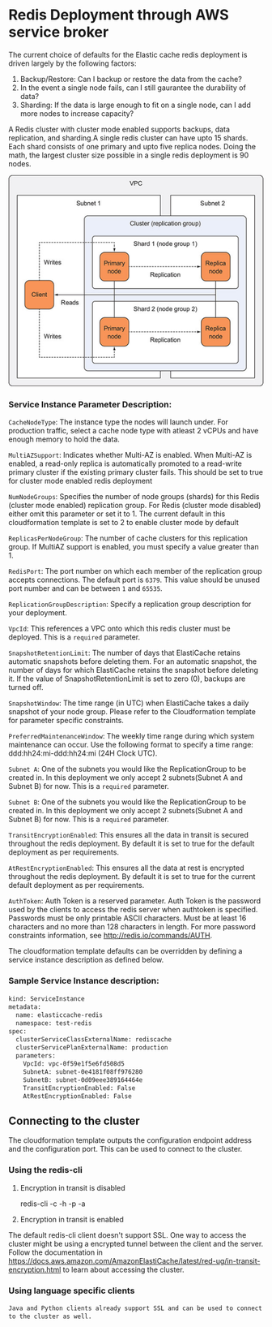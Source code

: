 # Redis Deployment through AWS service broker

The current choice of defaults for the Elastic cache redis deployment is driven largely by the following factors:

1) Backup/Restore: Can I backup or restore the data from the cache?
2) In the event a single node fails, can I still gaurantee the durability of data?
3) Sharding: If the data is large enough to fit on a single node, can I add more nodes to increase capacity?

A Redis cluster with cluster mode enabled supports backups, data replication, and sharding.A single redis cluster can have upto 15 shards. Each shard consists of one primary and upto five replica nodes. Doing the math, the largest cluster size possible in a single redis deployment is 90 nodes.

![Redis with cluster mode enabled](Clusteredredis.jpg)

### Service Instance Parameter Description:

`CacheNodeType`: The instance type the nodes will launch under. For production traffic, select a cache node type with atleast 2 vCPUs and have enough memory to hold the data.

`MultiAZSupport`: Indicates whether Multi-AZ is enabled. When Multi-AZ is enabled, a read-only replica is automatically promoted to a read-write primary cluster if the existing primary cluster fails. This should be set to true for cluster mode enabled redis deployment

`NumNodeGroups`: Specifies the number of node groups (shards) for this Redis (cluster mode enabled) replication group. For Redis (cluster mode disabled) either omit this parameter or set it to 1. The current default in this cloudformation template is set to 2 to enable cluster mode by default

`ReplicasPerNodeGroup`: The number of cache clusters for this replication group. If MultiAZ support is enabled, you must specify a value greater than 1.

`RedisPort`: The port number on which each member of the replication group accepts connections. The default port is `6379`. This value should be unused port number and can be between `1` and `65535`.

`ReplicationGroupDescription`: Specify a replication group description for your deployment.

`VpcId`: This references a VPC onto which this redis cluster must be deployed. This is a `required` parameter.

`SnapshotRetentionLimit`: The number of days that ElastiCache retains automatic snapshots before deleting them. For an automatic snapshot, the number of days for which ElastiCache retains the snapshot before deleting it. If the value of SnapshotRetentionLimit is set to zero (0), backups are turned off.

`SnapshotWindow`: The time range (in UTC) when ElastiCache takes a daily snapshot of your node group. Please refer to the Cloudformation template for parameter specific constraints.

`PreferredMaintenanceWindow`: The weekly time range during which system maintenance can occur. Use the following format to specify a time range: ddd:hh24:mi-ddd:hh24:mi (24H Clock UTC).

`Subnet A`: One of the subnets you would like the ReplicationGroup to be created in. In this deployment we only accept 2 subnets(Subnet A and Subnet B) for now. This is a `required` parameter.

`Subnet B`: One of the subnets you would like the ReplicationGroup to be created in. In this deployment we only accept 2 subnets(Subnet A and Subnet B) for now. This is a `required` parameter.

`TransitEncryptionEnabled`: This ensures all the data in transit is secured throughout the redis deployment. By default it is set to true for the default deployment as per requirements.

`AtRestEncryptionEnabled`: This ensures all the data at rest is encrypted throughout the redis deployment. By default it is set to true for the current default deployment as per requirements.

`AuthToken`: Auth Token is a reserved parameter. Auth Token is the password used by the clients to access the redis server when authtoken is specified. Passwords must be only printable ASCII characters. Must be at least 16 characters and no more than 128 characters in length. For more password constraints information, see http://redis.io/commands/AUTH.

The cloudformation template defaults can be overridden by defining a service instance description as defined below.

### Sample Service Instance description:

```apiVersion: servicecatalog.k8s.io/v1beta1
kind: ServiceInstance
metadata:
  name: elasticcache-redis
  namespace: test-redis
spec:
  clusterServiceClassExternalName: rediscache
  clusterServicePlanExternalName: production
  parameters:
    VpcId: vpc-0f59e1f5e6fd508d5
    SubnetA: subnet-0e4181f08ff976280
    SubnetB: subnet-0d09eee389164464e
    TransitEncryptionEnabled: False
    AtRestEncryptionEnabled: False
```

## Connecting to the cluster

The cloudformation template outputs the configuration endpoint address and the configuration port. This can be used to connect to the cluster.

### Using the redis-cli 

1) Encryption in transit is disabled

    redis-cli -c -h <configuration endpoint address> -p <port> -a <auth token>

2) Encryption in transit is enabled

 The default redis-cli client doesn't support SSL. One way to access the cluster might be using a encrypted tunnel between the client and the server. Follow the documentation in https://docs.aws.amazon.com/AmazonElastiCache/latest/red-ug/in-transit-encryption.html to learn about accessing the cluster.

### Using language specific clients

    Java and Python clients already support SSL and can be used to connect to the cluster as well.